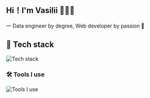 ## Hi！I'm Vasilii 🧑🏻‍💻

一 Data engineer by degree, Web developer by passion 👐

## 🔭 Tech stack

![Tech stack](https://skillicons.dev/icons?i=html,css,sass,svg,js,ts,react,redux,nextjs,vite,vitest)

### 🛠 Tools I use

![Tools I use](https://skillicons.dev/icons?i=linux,neovim,vim,vscode,idea,anaconda,git,github,postman,figma,bash,obsidian)
